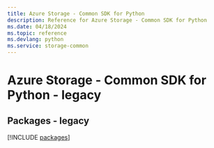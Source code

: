 ```yaml
---
title: Azure Storage - Common SDK for Python
description: Reference for Azure Storage - Common SDK for Python
ms.date: 04/18/2024
ms.topic: reference
ms.devlang: python
ms.service: storage-common
---
```

# Azure Storage - Common SDK for Python - legacy
## Packages - legacy
[!INCLUDE [packages](storage---common-index.md)]